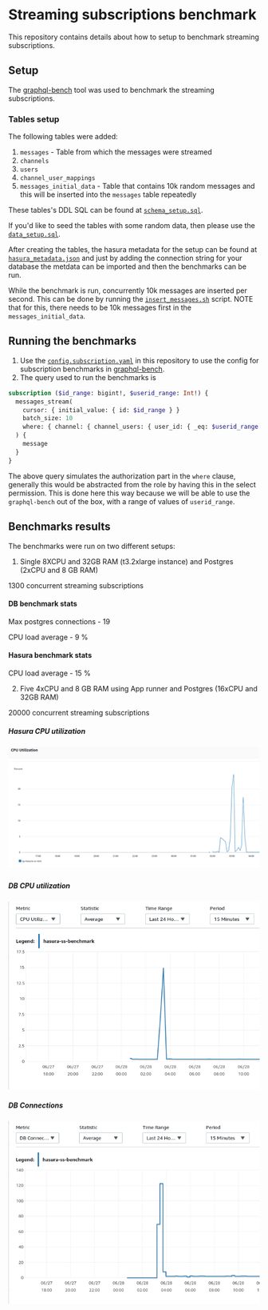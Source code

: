# Streaming subscriptions benchmark

This repository contains details about how to setup to benchmark streaming subscriptions.

## Setup

The [graphql-bench](https://github.com/hasura/graphql-bench) tool
was used to benchmark the streaming subscriptions.

### Tables setup

The following tables were added:

1. `messages` - Table from which the messages were streamed
2. `channels`
3. `users`
4. `channel_user_mappings`
5. `messages_initial_data` - Table that contains 10k random messages and this will be inserted into the `messages` table repeatedly

These tables's DDL SQL can be found at [`schema_setup.sql`](https://github.com/hasura/streaming-subscriptions-benchmark/blob/main/schema_setup.sql).

If you'd like to seed the tables with some random data, then please use the [`data_setup.sql`](https://github.com/hasura/streaming-subscriptions-benchmark/blob/main/data_setup.sql).

After creating the tables, the hasura metadata for the setup can be found at
[`hasura_metadata.json`](https://github.com/hasura/streaming-subscriptions-benchmark/blob/main/hasura_metadata.json) and just by adding the connection string for your database
the metdata can be imported and then the benchmarks can be run.

While the benchmark is run, concurrently 10k messages are inserted per second.
This can be done by running the [`insert_messages.sh`](https://github.com/hasura/streaming-subscriptions-benchmark/blob/main/insert_messages.sh) script. NOTE that for this,
there needs to be 10k messages first in the `messages_initial_data`.

## Running the benchmarks

1. Use the [`config.subscription.yaml`](https://github.com/hasura/streaming-subscriptions-benchmark/blob/main/insert_messages.sh) in this repository to use the config for subscription benchmarks in [graphql-bench](https://github.com/hasura/graphql-bench).
2. The query used to run the benchmarks is 

```graphql
subscription ($id_range: bigint!, $userid_range: Int!) {
  messages_stream(
    cursor: { initial_value: { id: $id_range } }
    batch_size: 10
    where: { channel: { channel_users: { user_id: { _eq: $userid_range } } } }
  ) {
    message
  }
}

```

The above query simulates the authorization part in the `where` clause, generally this would be abstracted from the role by having this in the select permission. This is done here this way because we will be able to use the `graphql-bench` out of the box, with a range of values of `userid_range`.

## Benchmarks results

The benchmarks were run on two different setups:

1. Single 8XCPU and 32GB RAM (t3.2xlarge instance) and Postgres (2xCPU and 8 GB RAM) 

1300 concurrent streaming subscriptions

#### DB benchmark stats

Max postgres connections - 19

CPU load average  - 9 %

#### Hasura benchmark stats

CPU load average - 15 %

2. Five 4xCPU and 8 GB RAM using App runner and Postgres (16xCPU and 32GB RAM)

20000 concurrent streaming subscriptions

##### Hasura CPU utilization

![CPU Utilization](cpu_utlization_five_instances.png)

##### DB CPU utilization
![DB CPU Utilization](massive_DB_CPU_utlization.png)

##### DB Connections
![DB connections](db_connections_massive_db.png)
